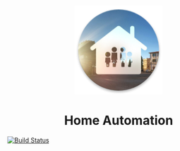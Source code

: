 <p align="center">
	<img src="supporting_files/icon.png" width="200">
	<h1 align=center>Home Automation</h1>
</p>

[![Build Status](https://travis-ci.org/eliseomartelli/ParentsHomeAutomation.svg?branch=master)](https://travis-ci.org/eliseomartelli/ParentsHomeAutomation)
